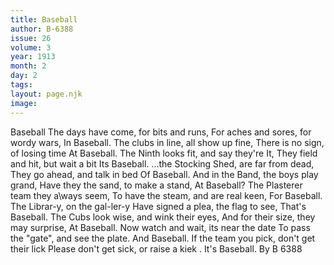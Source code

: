 ```yaml
---
title: Baseball
author: B-6388
issue: 26
volume: 3
year: 1913
month: 2
day: 2
tags:
layout: page.njk
image:
---
```

Baseball      The days have come, for bits and runs, For aches and sores, for wordy wars,   In Baseball.   The clubs in line, all show up fine, There is no sign, of losing time   At Baseball.   The Ninth looks fit, and say they're It, They field and hit, but wait a bit   Its Baseball.   ...the Stocking Shed, are far from dead, They go ahead, and talk in bed   Of Baseball.   And in the Band, the boys play grand, Have they the sand, to make a stand,   At Baseball?   The Plasterer team they a\ways seem, To have the steam, and are real keen,   For Baseball.   The Librar-y, on the gal-ler-y Have signed a plea, the flag to see,   That's Baseball.   The Cubs look wise, and wink their eyes, And for their size, they may surprise,   At Baseball.   Now watch and wait, its near the date To pass the "gate", and see the plate.   And Baseball.   If the team you pick, don't get their lick Please don't get sick, or raise a kiek .   It's Baseball.      By B 6388


